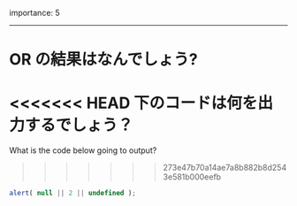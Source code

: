 importance: 5

---

# OR の結果はなんでしょう?

<<<<<<< HEAD
下のコードは何を出力するでしょう？
=======
What is the code below going to output?
>>>>>>> 273e47b70a14ae7a8b882b8d2543e581b000eefb

```js
alert( null || 2 || undefined );
```
